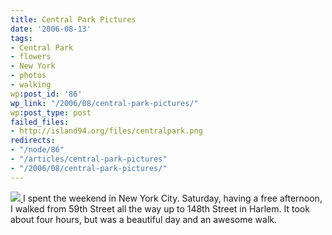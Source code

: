 ```yaml
---
title: Central Park Pictures
date: '2006-08-13'
tags:
- Central Park
- flowers
- New York
- photos
- walking
wp:post_id: '86'
wp_link: "/2006/08/central-park-pictures/"
wp:post_type: post
failed_files:
- http://island94.org/files/centralpark.png
redirects:
- "/node/86"
- "/articles/central-park-pictures"
- "/2006/08/central-park-pictures/"
---
```


  [ ![](2006-08-13-Central-Park-Pictures/centralpark.png) ](http://www.flickr.com/photos/bensheldon/sets/72157594235959054/)
I spent the weekend in New York City. Saturday, having a free afternoon, I walked from 59th Street all the way up to 148th Street in Harlem. It took about four hours, but was a beautiful day and an awesome walk.
